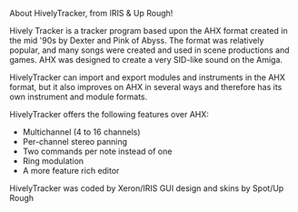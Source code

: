 About HivelyTracker, from IRIS & Up Rough!

Hively Tracker is a tracker program based upon the AHX format created in the mid '90s by Dexter and Pink of Abyss. The format was relatively popular, and many songs were created and used in scene productions and games. AHX was designed to create a very SID-like sound on the Amiga.

HivelyTracker can import and export modules and instruments in the AHX format, but it also improves on AHX in several ways and therefore has its own instrument and module formats.

HivelyTracker offers the following features over AHX:

- Multichannel (4 to 16 channels)
- Per-channel stereo panning
- Two commands per note instead of one
- Ring modulation
- A more feature rich editor


HivelyTracker was coded by Xeron/IRIS
GUI design and skins by Spot/Up Rough